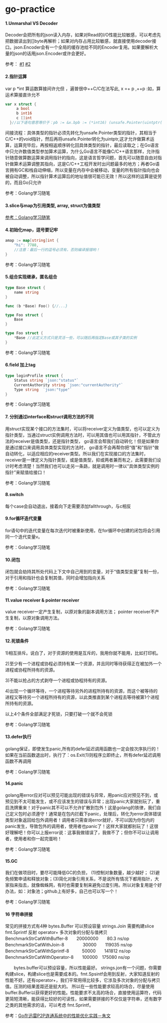 # go-practice


#### 1.Unmarshal VS Decoder
Decoder会把所有的json读入内存，如果对Read的I/O性能比较敏感，可以考虑先把数据读出到[]byte再解析；如果对内存占用比较敏感，就直接使用decoder接口。json.Encoder会有一个全局的缓存池给不同的Encoder复用。如果要解析大量的json的话用json.Encoder或许会更好。

参考：
[#1](https://stackoverflow.com/questions/21197239/decoding-json-in-golang-using-json-unmarshal-vs-json-newdecoder-decode)
[#2](https://golangtc.com/t/56051db8b09ecc7a4200013a)

#### 2.指针运算
var p *int 
算运数算接间许允但 ，遍普很中++C/C在法写此, x =+ p ,++p :如，算运术算接直许允不

```go
var x struct {
	 a bool
	 b int16
	 c []int
  }//以下语句意思等价于：pb := &x.bpb := (*int16) (unsafe.Pointer(uintptr( unsafe.Pointer(&x) )+ unsafe.Offsetof(x.b)))*pb = 42fmt.Println(x.b) //output: "42"
```
  间接流程：具体类型的指针必须先转化为unsafe.Pointer类型的指针，其相当于C/C++的void指针，然后再将unsafe.Pointer转化为uintptr,这才允许做算术运算，运算完毕后，再按相返顺序转化回具体类型的指针，最后读取之；在Go语言中只允许数值类型参加算术运算，为什么Go语言不能像C/C++语言那样，允许指针随意做算数运算来调用指针的指向，这是语言哲学问题，首先可以随意自由对指针做算术运算调整其指向，这是C/C++工程开发时出问题最多的地方；再者Go语言拥有GC和栈自动伸缩，所以变量在内存中会被移动，变量的所有指针指向也会被自动调整，所以指针算术运算后的地址值很可能已无效！所以这样的运算是徒劳的，而且Go只允许



参考：Golang学习随笔

#### 3.slice与map为引用类型, array, struct为值类型
[参考：Golang学习随笔](https://pan.baidu.com/s/1hWP4usdm0PoWWt0UVyB8ww?errno=0&errmsg=Auth%20Login%20Sucess&&bduss=&ssnerror=0&traceid=)

#### 4.初始化map，逗号要记牢  
```go
amap := map[string]int {            
	"hi": 7788, 
	//注意：最后一行的逗号必须有，否则编译报错哟！         
}
```
参考：Golang学习随笔

#### 5.组合实现继承，匿名组合
```go
type Base struct {
	name string
}

func (b *Base) Foo() {//...}

type Foo struct {
	Base
}

type Foo struct {
	*Base //此定义方式只是灵活一些，可以随后再指定Base或其子类的实例
}

```
参考：Golang学习随笔

#### 6.field 加上tag
```go
type loginProfile struct {
	Status string `json:"status"`
	CurrentAuthority string `json:"currentAuthority"`
	Type string  `json:"type"`
}
```
参考：Golang学习随笔

#### 7. 分别通过interface和struct调用方法的不同
用struct实现某个接口的方法集时，可以将receiver定义为值类型，也可以定义为指针类型，当通过struct实例调用方法时，可以用其值也可以用其指针，不管此方法的receiver是值类型，还是指针类型， go语言会帮我们自动转化！但是如果你是通过接口来调用具体类型实现的方法时， go语言不会再帮你把“值”和"指针"做自动转化，以适应相应的receiver类型。所以我们在实现接口的方法集时，receiver是一律定义为指针类型，或是值类型，抑或两者兼而有之，此需要我们设计时考虑清楚！当然我们也可以走另一条路，就是调用时一律以“具体类型实例的指针”来赋值给接口！

参考：Golang学习随笔

#### 8.switch
每个case会自动退出，接着向下走需要添加fallthrough，与c相反

#### 9.for循环迭代变量

for语句中的迭代变量在每次迭代时被重新使用，在for循环中创建的闭包将会引用同一个迭代变量v。

参考：Golang学习随笔

#### 10.闭包
闭包就会劫持其所处代码上下文中自己用到的变量，对于“值类型变量”复制一份，对于引用和指针也会复制其值，同时会增加指向关系

参考：Golang学习随笔

#### 11.value receiver & pointer receiver
value receiver一定产生复制，以原对象的副本调用方法； pointer receiver不产生复制，以原对象调用方法。

参考：Golang学习随笔

#### 12.死锁条件

1)相互排斥。说白了，对于资源的使用是互斥的，我用你就不能用，比如打印机。

2)至少有一个进程或协程必须持有某一个资源，并且同时等待获得正在被加外一个进程或协程所持有的资源。

3)不能以抢占的方式剥夺一个进程或协程持有的资源。

4)出现一个循环等待，一个进程等待另外的进程所持有的资源，而这个被等待的进程又等待另一个进程所持有的资源，以此类推直到某个进程去等待被第1个进程所持有的资源。

以上4个条件全部满足才死锁，只要打破一个就不会死锁

参考：Golang学习随笔

#### 13.defer执行
golang保证，即使发生panic,所有的defer延迟调用函数也一定会按次序执行的！如果在当前函数退出时，执行了：os.Exit(1)则程序立即终止，所有defer延迟调用函数不再调用

参考：Golang学习随笔

#### 14.panic
golang用error应对可以预见可能出现的错误与异常，用panic应对预见不到，或预见到不太可能发生，或不应该发生的错误与异常；出现panic大家就别玩了，重启洗牌重来！对于panic其不可以不允许扩散到包外！这是golang的铁律，我们自己定义包时必须遵守！通常是在包内拦截下panic，处理后，转化为error具体错误类型对象返回给包外调用者！调用者只需查询error就好，不可以因为你包内的panic发生，导致包外的调用者，使用者也panic了！这样大家就都别玩了！这很好理解吧！你可以上报error说：这事我做错误了，我做不了；但你不可以让调用者，使用者和你一起完蛋哟！

参考：Golang学习随笔

#### 15.GC
我们在做项目时，要尽可能降低GC的负担， (1)控制对象数量，越少越好； (2)避免频繁申请和释放对象；(3)简化对象引用关系，不是说所有情况下都用指针，大家指来指去，就像蜘蛛网，有时也需要复制来避免过度引用。所以对象复用是个好办法，如：对象池；github上有好多，自己也可以写一个！

参考：Golang学习随笔

#### 16 字符串拼接

常见的拼接方式有4种
bytes.Buffer 可以预设容量
strings.Join   需要构建slice
fmt.Sprintf   反射
operator+     多次对象的分配与值拷贝
BenchmarkStrCatWithBuffer-8　　20000000　　80.3 ns/op
BenchmarkStrCatWithJoin-8　　　　 30000　　119035 ns/op
BenchmarkStrCatWithSprintf-8　　　50000　　141812 ns/op
BenchmarkStrCatWithOperator-8　　100000　175080 ns/op

　　bytes.buffer可以预设容量，所以性能最好。 strings.jon有一个问题，你需要构建slice，构建slice也是需要成本的。fmt.Spsintf会用到反射，大家知道反射的性能不好。还有operator+，我们平常用得比较多，它涉及多次对象的分配与拷贝值。压测的结果差距还是挺大的。
 所以在一些性能要求较高的场合，尽量使用 buffer.Buffer以获得更好的性能。性能要求不太高的场合，直接使用运算符，代码更简短清晰，能获得比较好的可读性，如果需要拼接的不仅仅是字符串，还有数字之类的其他需求的话，可以考虑 fmt.Sprintf。
 
参考：[Go在迅雷P2P连通系统中的性能优化实践－朱文](https://mp.weixin.qq.com/s/UiFHE6dcl9dPlhlj-78UcQ)